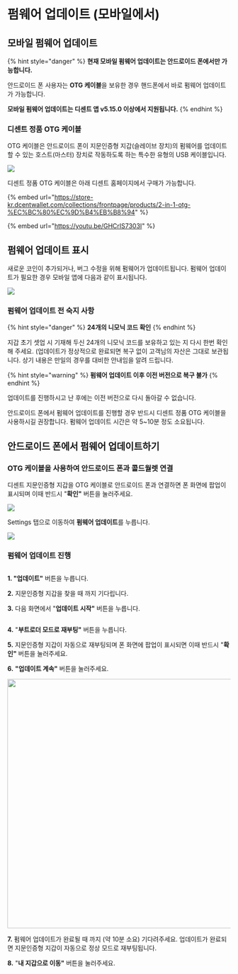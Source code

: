 # 펌웨어 업데이트 (모바일에서)

## 모바일 펌웨어 업데이트

{% hint style="danger" %}
**현재 모바일 펌웨어 업데이트는 안드로이드 폰에서만 가능합니다.**&#x20;

안드로이드 폰 사용자는 **OTG 케이블**을 보유한 경우 핸드폰에서 바로 펌웨어 업데이트가 가능합니다.

**모바일 펌웨어 업데이트는 디센트 앱 v5.15.0 이상에서 지원됩니다.**
{% endhint %}

### 디센트 정품 OTG 케이블

OTG 케이블은 안드로이드 폰이 지문인증형 지갑(슬레이브 장치)의 펌웨어를 업데이트할 수 있는 호스트(마스터) 장치로 작동하도록 하는 특수한 유형의 USB 케이블입니다.

![](<../.gitbook/assets/그림2 (1) (1).png>)

디센트 정품 OTG 케이블은 아래 디센트 홈페이지에서 구매가 가능합니다.

{% embed url="https://store-kr.dcentwallet.com/collections/frontpage/products/2-in-1-otg-%EC%BC%80%EC%9D%B4%EB%B8%94" %}

{% embed url="https://youtu.be/GHCrIS7303I" %}

## 펌웨어 업데이트 표시

새로운 코인이 추가되거나, 버그 수정을 위해 펌웨어가 업데이트됩니다. 펌웨어 업데이트가 필요한 경우 모바일 앱에 다음과 같이 표시됩니다.

![](../.gitbook/assets/펌웨어.png)

### 펌웨어 업데이트 전 숙지 사항

{% hint style="danger" %}
**24개의 니모닉 코드 확인**
{% endhint %}

지갑 초기 셋업 시 기재해 두신 24개의 니모닉 코드를 보유하고 있는 지 다시 한번 확인해 주세요. (업데이트가 정상적으로 완료되면 복구 없이 고객님의 자산은 그대로 보관됩니다. 상기 내용은 만일의 경우를 대비한 안내임을 알려 드립니다.

{% hint style="warning" %}
**펌웨어 업데이트 이후 이전 버전으로 복구 불가**
{% endhint %}

업데이트를 진행하시고 난 후에는 이전 버전으로 다시 돌아갈 수 없습니다.

안드로이드 폰에서 펌웨어 업데이트를 진행할 경우 반드시 디센트 정품 OTG 케이블을 사용하시길 권장합니다. 펌웨어 업데이트 시간은 약 5\~10분 정도 소요됩니다.

## 안드로이드 폰에서 펌웨어 업데이트하기

### OTG 케이블을 사용하여 안드로이드 폰과 콜드월렛 연결

디센트 지문인증형 지갑을 OTG 케이블로 안드로이드 폰과 연결하면 폰 화면에 팝업이 표시되며 이때 반드시 "**확인"** 버튼을 눌러주세요.

![](../.gitbook/assets/펌웨어01.png)

Settings 탭으로 이동하여 **펌웨어 업데이트**를 누릅니다.

![](../.gitbook/assets/펌웨어02.png)

### 펌웨어 업데이트 진행

<div align="left">

<img src="../.gitbook/assets/펌웨어03.png" alt="">

</div>

**1. "업데이트"** 버튼을 누릅니다.&#x20;

**2.** 지문인증형 지갑을 찾을 때 까지 기다립니다.&#x20;

**3.** 다음 화면에서 "**업데이트 시작"** 버튼을 누릅니다.

<div align="left">

<img src="../.gitbook/assets/펌웨어04.png" alt="">

</div>

**4.** "**부트로더 모드로 재부팅"** 버튼을 누릅니다.&#x20;

**5.** 지문인증형 지갑이 자동으로 재부팅되며 폰 화면에 팝업이 표시되면 이때 반드시 "**확인"** 버튼을 눌러주세요.&#x20;

**6.** **"업데이트 계속"** 버튼을 눌러주세요.

<div align="left">

<img src="../.gitbook/assets/펌웨어05.png" alt="" width="563">

</div>

**7.** 펌웨어 업데이트가 완료될 때 까지 (약 10분 소요) 기다려주세요. 업데이트가 완료되면 지문인증형 지갑이 자동으로 정상 모드로 재부팅됩니다.&#x20;

**8.** "**내 지갑으로 이동"** 버튼을 눌러주세요.
